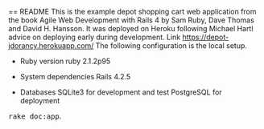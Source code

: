 == README
This is the example depot shopping cart web application from the book Agile
Web Development with Rails 4 by Sam Ruby, Dave Thomas and David H. Hansson. It was
deployed on Heroku following Michael Hartl advice on deploying early during
development. Link https://depot-jdorancy.herokuapp.com/
The following configuration is the local setup.

* Ruby version
    ruby 2.1.2p95

* System dependencies
    Rails 4.2.5

* Databases
    SQLite3 for development and test
    PostgreSQL for deployment

<tt>rake doc:app</tt>.
